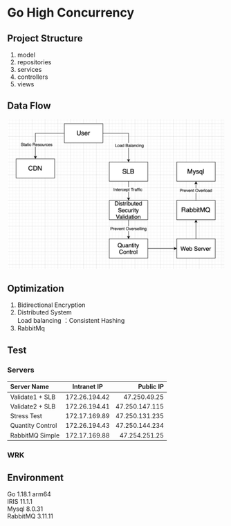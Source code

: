 # Go High Concurrency

## Project Structure
1. model
2. repositories
3. services
4. controllers
5. views

## Data Flow
<p align="center"><img src="static/img/data_flow.png" alt="data_flow" width="500" /></p> 

## Optimization
1. Bidirectional Encryption
2. Distributed System
<br>Load balancing ：Consistent Hashing
3.  RabbitMq

## Test
### Servers
| Server Name      |  Intranet IP  |      Public IP |
|:-----------------|:-------------:|---------------:|
| Validate1 + SLB  | 172.26.194.42 |   47.250.49.25 |
| Validate2 + SLB  | 172.26.194.41 | 47.250.147.115 |
| Stress Test      | 172.17.169.89 | 47.250.131.235 |
| Quantity Control | 172.26.194.43 | 47.250.144.234 |
| RabbitMQ Simple  | 172.17.169.88 |  47.254.251.25 |
### WRK


## Environment
Go 1.18.1 arm64
<br>IRIS 11.1.1
<br>Mysql 8.0.31
<br>RabbitMQ 3.11.11